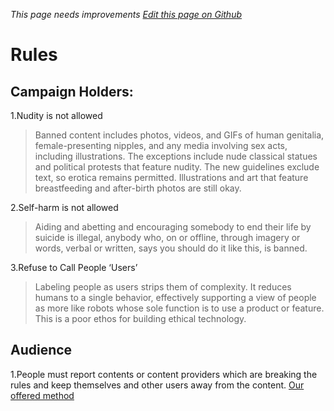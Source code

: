 *This page needs improvements [Edit this page on Github](https://github.com/Pressz/pressz.github.io/edit/master/content/The%20Pressez/Rules.md)*

# Rules

## Campaign Holders:

1.Nudity is not allowed

>Banned content includes photos, videos, and GIFs of human genitalia, female-presenting nipples, and any media involving sex acts, including illustrations. The exceptions include nude classical statues and political protests that feature nudity. The new guidelines exclude text, so erotica remains permitted. Illustrations and art that feature breastfeeding and after-birth photos are still okay.

2.Self-harm is not allowed

>Aiding and abetting and encouraging somebody to end their life by suicide is illegal, anybody who, on or offline, through imagery or words, verbal or written, says you should do it like this, is banned.

3.Refuse to Call People ‘Users’

>Labeling people as users strips them of complexity. It reduces humans to a single behavior, effectively supporting a view of people as more like robots whose sole function is to use a product or feature. This is a poor ethos for building ethical technology.

## Audience

1.People must report contents or content providers which are breaking the rules and keep themselves and other users away from the content. [Our offered method](a_eb0WWbV41RF.html)

